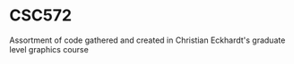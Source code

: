 # CSC572
Assortment of code gathered and created in Christian Eckhardt's graduate level graphics course
